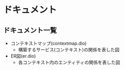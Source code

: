 # ドキュメント
## ドキュメント一覧
- コンテキストマップ(contextmap.dio)
    - 構築するサービス(コンテキスト)の関係を表した図
- ER図(er.dio)
    - 各コンテキスト内のエンティティの関係を表した図
